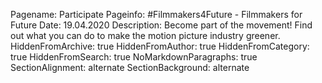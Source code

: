 Pagename: Participate
Pageinfo: #Filmmakers4Future - Filmmakers for Future
Date: 19.04.2020
Description: Become part of the movement! Find out what you can do to make the motion picture industry greener.
HiddenFromArchive: true
HiddenFromAuthor: true
HiddenFromCategory: true
HiddenFromSearch: true
NoMarkdownParagraphs: true
SectionAlignment: alternate
SectionBackground: alternate
